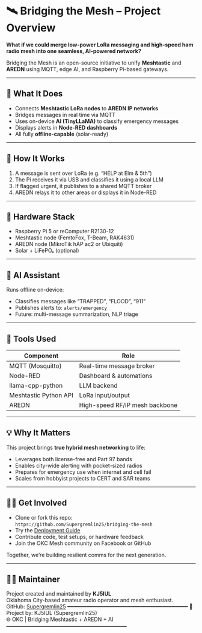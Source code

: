 # 🛰️ Bridging the Mesh – Project Overview

**What if we could merge low-power LoRa messaging and high-speed ham radio mesh into one seamless, AI-powered network?**

Bridging the Mesh is an open-source initiative to unify **Meshtastic** and **AREDN** using MQTT, edge AI, and Raspberry Pi-based gateways.

---

## 🚀 What It Does

- Connects **Meshtastic LoRa nodes** to **AREDN IP networks**
- Bridges messages in real time via MQTT
- Uses on-device **AI (TinyLLaMA)** to classify emergency messages
- Displays alerts in **Node-RED dashboards**
- All fully **offline-capable** (solar-ready)

---

## 📡 How It Works

1. A message is sent over LoRa (e.g. “HELP at Elm & 5th”)
2. The Pi receives it via USB and classifies it using a local LLM
3. If flagged urgent, it publishes to a shared MQTT broker
4. AREDN relays it to other areas or displays it in Node-RED

---

## 🧱 Hardware Stack

- Raspberry Pi 5 or reComputer R2130-12
- Meshtastic node (FemtoFox, T-Beam, RAK4631)
- AREDN node (MikroTik hAP ac2 or Ubiquiti)
- Solar + LiFePO₄ (optional)

---

## 🧠 AI Assistant

Runs offline on-device:
- Classifies messages like “TRAPPED”, “FLOOD”, “911”
- Publishes alerts to: `alerts/emergency`
- Future: multi-message summarization, NLP triage

---

## 🧰 Tools Used

| Component | Role |
|----------|------|
| MQTT (Mosquitto) | Real-time message broker |
| Node-RED | Dashboard & automations |
| llama-cpp-python | LLM backend |
| Meshtastic Python API | LoRa input/output |
| AREDN | High-speed RF/IP mesh backbone |

---

## 💡 Why It Matters

This project brings **true hybrid mesh networking** to life:
- Leverages both license-free and Part 97 bands
- Enables city-wide alerting with pocket-sized radios
- Prepares for emergency use when internet and cell fail
- Scales from hobbyist projects to CERT and SAR teams

---

## 🙋‍♂️ Get Involved

- Clone or fork this repo:  
  `https://github.com/Supergremlin25/bridging-the-mesh`
- Try the [Deployment Guide](../../wiki/Deployment-Guide)
- Contribute code, test setups, or hardware feedback
- Join the OKC Mesh community on Facebook or GitHub

Together, we’re building resilient comms for the next generation.

---

## 👨‍🔧 Maintainer

Project created and maintained by **KJ5IUL**  
Oklahoma City-based amateur radio operator and mesh enthusiast.  
GitHub: [Supergremlin25](https://github.com/Supergremlin25)
━━━━━━━━━━━━━━━━━━━━━━━━━━━━━━━━━━━━━━
📡  Project by: KJ5IUL (Supergremlin25)  
🌐  OKC | Bridging Meshtastic + AREDN + AI  
━━━━━━━━━━━━━━━━━━━━━━━━━━━━━━━━━━━━━━


